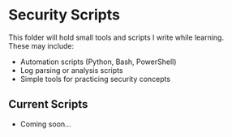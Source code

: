 # Security Scripts  

This folder will hold small tools and scripts I write while learning.  
These may include:
- Automation scripts (Python, Bash, PowerShell)  
- Log parsing or analysis scripts  
- Simple tools for practicing security concepts  

## Current Scripts
- Coming soon...  


